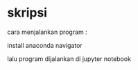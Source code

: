 # skripsi

cara menjalankan program :

install anaconda navigator 


lalu program dijalankan di jupyter notebook 
